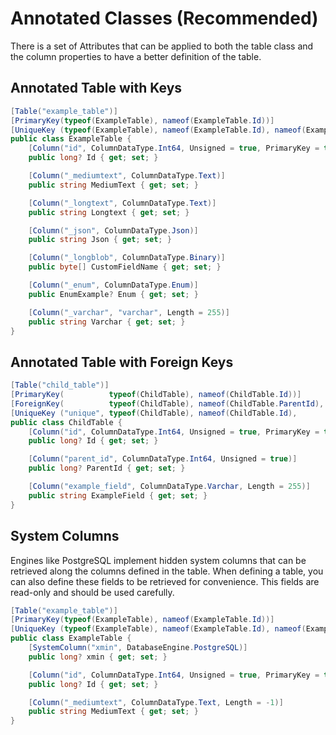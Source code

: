 # Annotated Classes (Recommended)
There is a set of Attributes that can be applied to both the table class and the column properties to have a better definition of the table.

## Annotated Table with Keys
```csharp
[Table("example_table")]
[PrimaryKey(typeof(ExampleTable), nameof(ExampleTable.Id))]
[UniqueKey (typeof(ExampleTable), nameof(ExampleTable.Id), nameof(ExampleTable.Enum))]
public class ExampleTable {
    [Column("id", ColumnDataType.Int64, Unsigned = true, PrimaryKey = true, AutoIncrement = true, NotNull = true)]
    public long? Id { get; set; }

    [Column("_mediumtext", ColumnDataType.Text)]
    public string MediumText { get; set; }

    [Column("_longtext", ColumnDataType.Text)]
    public string Longtext { get; set; }

    [Column("_json", ColumnDataType.Json)]
    public string Json { get; set; }

    [Column("_longblob", ColumnDataType.Binary)]
    public byte[] CustomFieldName { get; set; }

    [Column("_enum", ColumnDataType.Enum)]
    public EnumExample? Enum { get; set; }

    [Column("_varchar", "varchar", Length = 255)]
    public string Varchar { get; set; }
}
```

## Annotated Table with Foreign Keys
```csharp
[Table("child_table")]
[PrimaryKey(          typeof(ChildTable), nameof(ChildTable.Id))]
[ForeignKey(          typeof(ChildTable), nameof(ChildTable.ParentId), typeof(ExampleTable), nameof(ExampleTable.Id))]
[UniqueKey ("unique", typeof(ChildTable), nameof(ChildTable.Id),       nameof(ChildTable.ParentId))]
public class ChildTable {
    [Column("id", ColumnDataType.Int64, Unsigned = true, PrimaryKey = true, AutoIncrement = true, NotNull = true)]
    public long? Id { get; set; }

    [Column("parent_id", ColumnDataType.Int64, Unsigned = true)]
    public long? ParentId { get; set; }

    [Column("example_field", ColumnDataType.Varchar, Length = 255)]
    public string ExampleField { get; set; }
}
```

## System Columns
Engines like PostgreSQL implement hidden system columns that can be retrieved along the columns defined in the table. When defining a table, you can also define these fields to be retrieved for convenience. This fields are read-only and should be used carefully.

```csharp
[Table("example_table")]
[PrimaryKey(typeof(ExampleTable), nameof(ExampleTable.Id))]
[UniqueKey (typeof(ExampleTable), nameof(ExampleTable.Id), nameof(ExampleTable.Enum))]
public class ExampleTable {
    [SystemColumn("xmin", DatabaseEngine.PostgreSQL)]
    public long? xmin { get; set; }

    [Column("id", ColumnDataType.Int64, Unsigned = true, PrimaryKey = true, AutoIncrement = true, NotNull = true)]
    public long? Id { get; set; }

    [Column("_mediumtext", ColumnDataType.Text, Length = -1)]
    public string MediumText { get; set; }
}
```